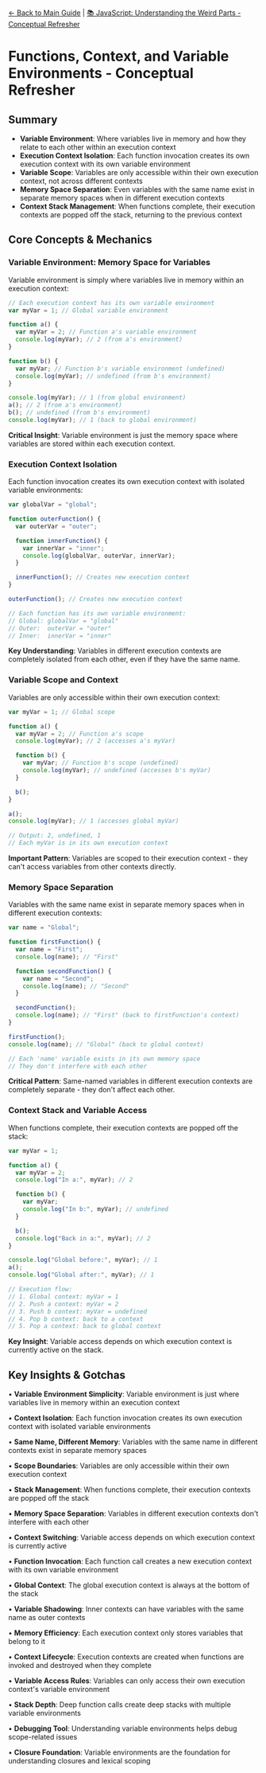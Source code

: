 [← Back to Main Guide](../README.md) | [📚 JavaScript: Understanding the Weird Parts - Conceptual Refresher](../README.md)

# Functions, Context, and Variable Environments - Conceptual Refresher

## Summary

- **Variable Environment**: Where variables live in memory and how they relate to each other within an execution context
- **Execution Context Isolation**: Each function invocation creates its own execution context with its own variable environment
- **Variable Scope**: Variables are only accessible within their own execution context, not across different contexts
- **Memory Space Separation**: Even variables with the same name exist in separate memory spaces when in different execution contexts
- **Context Stack Management**: When functions complete, their execution contexts are popped off the stack, returning to the previous context

## Core Concepts & Mechanics

### Variable Environment: Memory Space for Variables

Variable environment is simply where variables live in memory within an execution context:

```javascript
// Each execution context has its own variable environment
var myVar = 1; // Global variable environment

function a() {
  var myVar = 2; // Function a's variable environment
  console.log(myVar); // 2 (from a's environment)
}

function b() {
  var myVar; // Function b's variable environment (undefined)
  console.log(myVar); // undefined (from b's environment)
}

console.log(myVar); // 1 (from global environment)
a(); // 2 (from a's environment)
b(); // undefined (from b's environment)
console.log(myVar); // 1 (back to global environment)
```

**Critical Insight**: Variable environment is just the memory space where variables are stored within each execution context.

### Execution Context Isolation

Each function invocation creates its own execution context with isolated variable environments:

```javascript
var globalVar = "global";

function outerFunction() {
  var outerVar = "outer";

  function innerFunction() {
    var innerVar = "inner";
    console.log(globalVar, outerVar, innerVar);
  }

  innerFunction(); // Creates new execution context
}

outerFunction(); // Creates new execution context

// Each function has its own variable environment:
// Global: globalVar = "global"
// Outer:  outerVar = "outer"
// Inner:  innerVar = "inner"
```

**Key Understanding**: Variables in different execution contexts are completely isolated from each other, even if they have the same name.

### Variable Scope and Context

Variables are only accessible within their own execution context:

```javascript
var myVar = 1; // Global scope

function a() {
  var myVar = 2; // Function a's scope
  console.log(myVar); // 2 (accesses a's myVar)

  function b() {
    var myVar; // Function b's scope (undefined)
    console.log(myVar); // undefined (accesses b's myVar)
  }

  b();
}

a();
console.log(myVar); // 1 (accesses global myVar)

// Output: 2, undefined, 1
// Each myVar is in its own execution context
```

**Important Pattern**: Variables are scoped to their execution context - they can't access variables from other contexts directly.

### Memory Space Separation

Variables with the same name exist in separate memory spaces when in different execution contexts:

```javascript
var name = "Global";

function firstFunction() {
  var name = "First";
  console.log(name); // "First"

  function secondFunction() {
    var name = "Second";
    console.log(name); // "Second"
  }

  secondFunction();
  console.log(name); // "First" (back to firstFunction's context)
}

firstFunction();
console.log(name); // "Global" (back to global context)

// Each 'name' variable exists in its own memory space
// They don't interfere with each other
```

**Critical Pattern**: Same-named variables in different execution contexts are completely separate - they don't affect each other.

### Context Stack and Variable Access

When functions complete, their execution contexts are popped off the stack:

```javascript
var myVar = 1;

function a() {
  var myVar = 2;
  console.log("In a:", myVar); // 2

  function b() {
    var myVar;
    console.log("In b:", myVar); // undefined
  }

  b();
  console.log("Back in a:", myVar); // 2
}

console.log("Global before:", myVar); // 1
a();
console.log("Global after:", myVar); // 1

// Execution flow:
// 1. Global context: myVar = 1
// 2. Push a context: myVar = 2
// 3. Push b context: myVar = undefined
// 4. Pop b context: back to a context
// 5. Pop a context: back to global context
```

**Key Insight**: Variable access depends on which execution context is currently active on the stack.

## Key Insights & Gotchas

• **Variable Environment Simplicity**: Variable environment is just where variables live in memory within an execution context

• **Context Isolation**: Each function invocation creates its own execution context with isolated variable environments

• **Same Name, Different Memory**: Variables with the same name in different contexts exist in separate memory spaces

• **Scope Boundaries**: Variables are only accessible within their own execution context

• **Stack Management**: When functions complete, their execution contexts are popped off the stack

• **Memory Space Separation**: Variables in different execution contexts don't interfere with each other

• **Context Switching**: Variable access depends on which execution context is currently active

• **Function Invocation**: Each function call creates a new execution context with its own variable environment

• **Global Context**: The global execution context is always at the bottom of the stack

• **Variable Shadowing**: Inner contexts can have variables with the same name as outer contexts

• **Memory Efficiency**: Each execution context only stores variables that belong to it

• **Context Lifecycle**: Execution contexts are created when functions are invoked and destroyed when they complete

• **Variable Access Rules**: Variables can only access their own execution context's variable environment

• **Stack Depth**: Deep function calls create deep stacks with multiple variable environments

• **Debugging Tool**: Understanding variable environments helps debug scope-related issues

• **Closure Foundation**: Variable environments are the foundation for understanding closures and lexical scoping
